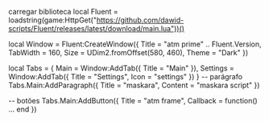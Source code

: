 carregar biblioteca 
local Fluent = loadstring(game:HttpGet("https://github.com/dawid-scripts/Fluent/releases/latest/download/main.lua"))()

local Window = Fluent:CreateWindow({
    Title = "atm prime" .. Fluent.Version,
    TabWidth = 160, Size = UDim2.fromOffset(580, 460), Theme = "Dark"
})

local Tabs = {
    Main = Window:AddTab({ Title = "Main" }),
    Settings = Window:AddTab({ Title = "Settings", Icon = "settings" })
}
-- parágrafo
Tabs.Main:AddParagraph({ Title = "maskara", Content = "maskara script" })

-- botões 
Tabs.Main:AddButton({ Title = "atm frame", Callback = function() ... end })

